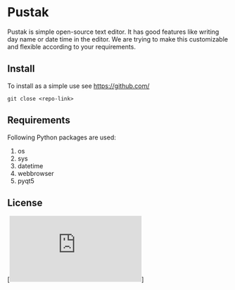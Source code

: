 # Pustak

Pustak is simple open-source text editor. It has good features like writing day name or date time in the editor. We are trying to make this customizable and flexible according to your requirements.

## Install
To install as a simple use see     https://github.com/
```
git close <repo-link>
```

## Requirements
Following Python packages are used:

1. os
2. sys
3. datetime
4. webbrowser
5. pyqt5

## License
[![License](https://www.boost.org/LICENSE_1_0.txt)]
